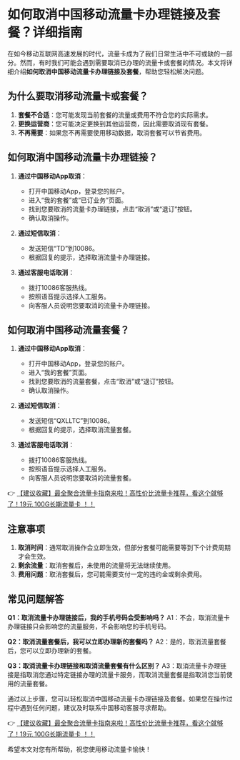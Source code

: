# 如何取消中国移动流量卡办理链接及套餐？详细指南

在如今移动互联网高速发展的时代，流量卡成为了我们日常生活中不可或缺的一部分。然而，有时我们可能会遇到需要取消已办理的流量卡或套餐的情况。本文将详细介绍**如何取消中国移动流量卡办理链接及套餐**，帮助您轻松解决问题。

## 为什么要取消移动流量卡或套餐？

1. **套餐不合适**：您可能发现当前套餐的流量或费用不符合您的实际需求。
2. **更换运营商**：您可能决定更换到其他运营商，因此需要取消现有套餐。
3. **不再需要**：如果您不再需要使用移动数据，取消套餐可以节省费用。

## 如何取消中国移动流量卡办理链接？

1. **通过中国移动App取消**：
   - 打开中国移动App，登录您的账户。
   - 进入“我的套餐”或“已订业务”页面。
   - 找到您要取消的流量卡办理链接，点击“取消”或“退订”按钮。
   - 确认取消操作。

2. **通过短信取消**：
   - 发送短信“TD”到10086。
   - 根据回复的提示，选择取消流量卡办理链接。

3. **通过客服电话取消**：
   - 拨打10086客服热线。
   - 按照语音提示选择人工服务。
   - 向客服人员说明您要取消的流量卡办理链接。

## 如何取消中国移动流量套餐？

1. **通过中国移动App取消**：
   - 打开中国移动App，登录您的账户。
   - 进入“我的套餐”页面。
   - 找到您要取消的流量套餐，点击“取消”或“退订”按钮。
   - 确认取消操作。

2. **通过短信取消**：
   - 发送短信“QXLLTC”到10086。
   - 根据回复的提示，选择取消流量套餐。

3. **通过客服电话取消**：
   - 拨打10086客服热线。
   - 按照语音提示选择人工服务。
   - 向客服人员说明您要取消的流量套餐。

👉 [【建议收藏】最全聚合流量卡指南来啦！高性价比流量卡推荐，看这个就够了！19元 100G长期流量卡 ！！](https://bit.ly/Liuliangka)

## 注意事项

1. **取消时间**：通常取消操作会立即生效，但部分套餐可能需要等到下个计费周期才会生效。
2. **剩余流量**：取消套餐后，未使用的流量将无法继续使用。
3. **费用问题**：取消套餐后，您可能需要支付一定的违约金或剩余费用。

## 常见问题解答

**Q1：取消流量卡办理链接后，我的手机号码会受影响吗？**
A1：不会，取消流量卡办理链接只会影响您的流量服务，不会影响您的手机号码。

**Q2：取消流量套餐后，我可以立即办理新的套餐吗？**
A2：是的，取消流量套餐后，您可以立即办理新的套餐。

**Q3：取消流量卡办理链接和取消流量套餐有什么区别？**
A3：取消流量卡办理链接是指取消您通过特定链接办理的流量卡服务，而取消流量套餐是指取消您当前使用的流量套餐。

通过以上步骤，您可以轻松取消中国移动流量卡办理链接及套餐。如果您在操作过程中遇到任何问题，建议及时联系中国移动客服寻求帮助。

👉 [【建议收藏】最全聚合流量卡指南来啦！高性价比流量卡推荐，看这个就够了！19元 100G长期流量卡 ！！](https://bit.ly/Liuliangka)

希望本文对您有所帮助，祝您使用移动流量卡愉快！